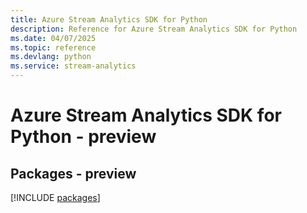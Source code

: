 ```yaml
---
title: Azure Stream Analytics SDK for Python
description: Reference for Azure Stream Analytics SDK for Python
ms.date: 04/07/2025
ms.topic: reference
ms.devlang: python
ms.service: stream-analytics
---
```

# Azure Stream Analytics SDK for Python - preview
## Packages - preview
[!INCLUDE [packages](stream-analytics-index.md)]